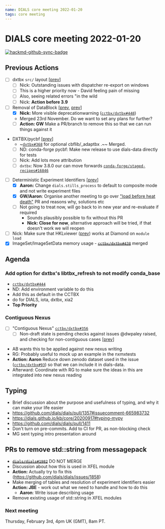 ```yaml
---
name: DIALS core meeting 2022-01-20
tags: core meeting
---
```


# DIALS core meeting 2022-01-20

[![hackmd-github-sync-badge](https://hackmd.io/Thok3XxbTrmrbhPfgION-A/badge)](https://hackmd.io/Thok3XxbTrmrbhPfgION-A)	


## Previous Actions

- [ ] dxtbx `src/` layout [[prev](https://dials.github.io/kb/core/20210715#src-layout-for-dxtbx)]
    - [ ] Nick: Outstanding issues with dispatcher re-export on windows
    - [ ] This is a higher priority now - David feeling pain of missing
    - [ ] Also, seeing related errors "in the wild
    - [ ] Nick: **Action before 3.9**
- [ ] Removal of DataBlock [[prev](https://dials.github.io/kb/core/20210909#datablock), [prev](https://dials.github.io/kb/core/20210826#removal-of-datablock)]
    - [x] **Nick:** More visible deprecationwarning ([`cctbx/dxtbx#448`](https://github.com/cctbx/dxtbx/pull/448))
    - Merged 23rd November. Do we want to set any plans for further?
    - [ ] **Action: GW** Make a PR/branch to remove this so that we can run things against it
- DXTBX/pycbf [[prev](https://dials.github.io/kb/core/20210826#cbflib-conda-forge-packagepycbf)]
    - ~[`dxtbx#368`](https://github.com/cctbx/dxtbx/pull/368) for optional cbflib/_adaptbx .~~ Merged.
    * [ ] ND: conda-forge pycbf: Make new release to use dials-data directly for tests
    * [ ] Nick: Add lots more attribution
    * [ ] `dxtbx`: Now 3.8.0 our can move forwards [`conda-forge/staged-recipes#16846`](https://github.com/conda-forge/staged-recipes/pull/16846)
- [ ] Deterministic Experiment Identifiers [[prev](https://dials.github.io/kb/core/20210923#deterministic-experiment-identifiers)]
    - [x] **Aaron:** Change `dials.stills_process` to default to composite mode and not write experiment files
    - [x] **GW/Aaron**: Organise another meeting to go over ["load before heat death"](https://github.com/cctbx/dxtbx/pull/118) PR and reasons why, solutions etc
    - [ ] Not going to treat now, will go back to in new year and re-evaluate if required
        - Sounds plausibly possible to fix without this PR
        - **Nick: Close for now**, alternative approach will be tried, if that doesn't work we will reopen
- [ ] Nick: Make sure that HKLviewer ([prev](https://dials.github.io/kb/core/20211209#new-item-hklviewer)) works at Diamond on `module load`
- [x] ImageSet/ImageSetData memory usage - ~~[`cctbx/dxtbx#438`](https://github.com/cctbx/dxtbx/pull/438)~~ merged

## Agenda

### Add option for dxtbx's libtbx_refresh to not modify conda_base 
- [`cctbx/dxtbx#444`](https://github.com/cctbx/dxtbx/issues/444)
- ND: Add environment variable to do this
- Add this as default in the CCTBX
- do for DIALS, iota, dxtbx, xia2
- **Top Priority**


### Contiguous Nexus

- [ ] "Contiguous Nexus" [`cctbx/dxtbx#356`](https://github.com/cctbx/dxtbx/pull/356)
    - [ ] Non-draft state is pending checks against issues @dwpaley raised, and checking for non-contiguous cases [[prev](https://dials.github.io/kb/core/20210715#contiguous-nexus-pr)]
- AB wants this to be applied against new nexus writing
- RG: Probably useful to mock up an example in the nxmxtests
- **Action: Aaron** Reduce down zenodo dataset used in the issue ([`cctbx/dxtbx#93`](https://github.com/cctbx/dxtbx/issues/93))
 so that we can include it in dials-data.
- Afterward: Coordinate with RG to make sure the ideas in this are integrated into new nexus reading

## Typing

- Brief discussion about the purpose and usefulness of typing, and why it can make your life easier
- https://github.com/dials/dials/pull/1357#issuecomment-665983732
- https://dials.github.io/kb/core/20200917#typing-mypy
- https://github.com/dials/dials/pull/1411
- Don't turn on pre-commits. Add to CI for PR, as non-blocking check
- MG sent typing intro presentation around

## PRs to remove std::string from messagepack

- ~~[`dials/dials#1982`](https://github.com/dials/dials/pull/1982)~~ DO NOT MERGE
- Discussion about how this is used in XFEL module
- **Action:** Actually try to fix this (https://github.com/dials/dials/issues/1858)
- Make merging of tables and resolution of experiment identifiers easier **Action: JBE** - work out what we need to handle and how to do this
    - **Aaron**: Write issue describing usage
- Remove existing usage of std::string in XFEL modules

### Next meeting
Thursday, February 3rd, 4pm UK (GMT), 8am PT.